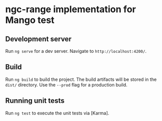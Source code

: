 # ngc-range implementation for Mango test

## Development server

Run `ng serve` for a dev server. Navigate to `http://localhost:4200/`. 

## Build

Run `ng build` to build the project. The build artifacts will be stored in the `dist/` directory. Use the `--prod` flag for a production build.

## Running unit tests

Run `ng test` to execute the unit tests via [Karma].


